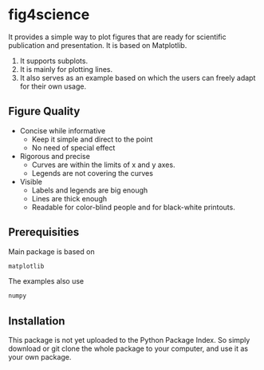 # fig4science
It provides a simple way to plot figures that are ready for scientific publication and presentation. It is based on Matplotlib.

1. It supports subplots.
2. It is mainly for plotting lines.
3. It also serves as an example based on which the users can freely adapt for their own usage.

## Figure Quality

* Concise while informative
    * Keep it simple and direct to the point
    * No need of special effect
* Rigorous and precise
    * Curves are within the limits of x and y axes.
    * Legends are not covering the curves
* Visible
    * Labels and legends are big enough
    * Lines are thick enough
    * Readable for color-blind people and for black-white printouts.


## Prerequisities
Main package is based on 
```python
matplotlib
```

The examples also use
```python
numpy
```


## Installation
This package is not yet uploaded to the Python Package Index. So simply download or git clone the whole package to your computer,
and use it as your own package. 
